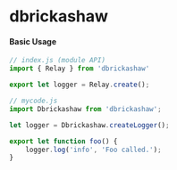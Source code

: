 dbrickashaw
===========

#### Basic Usage
```javascript
// index.js (module API)
import { Relay } from 'dbrickashaw'

export let logger = Relay.create();
 ```

 ```javascript
// mycode.js
import Dbrickashaw from 'dbrickashaw';

let logger = Dbrickashaw.createLogger();

export let function foo() {
	 logger.log('info', 'Foo called.');
}
 ```